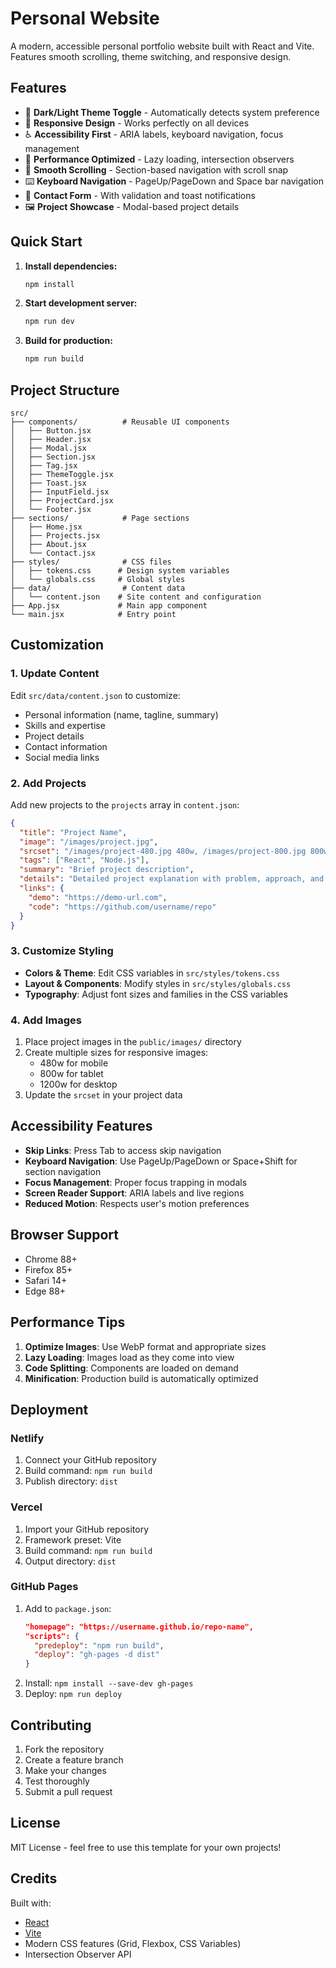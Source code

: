 # Personal Website

A modern, accessible personal portfolio website built with React and Vite. Features smooth scrolling, theme switching, and responsive design.

## Features

- 🎨 **Dark/Light Theme Toggle** - Automatically detects system preference
- 📱 **Responsive Design** - Works perfectly on all devices
- ♿ **Accessibility First** - ARIA labels, keyboard navigation, focus management
- 🚀 **Performance Optimized** - Lazy loading, intersection observers
- 🎯 **Smooth Scrolling** - Section-based navigation with scroll snap
- ⌨️ **Keyboard Navigation** - PageUp/PageDown and Space bar navigation
- 📝 **Contact Form** - With validation and toast notifications
- 🖼️ **Project Showcase** - Modal-based project details

## Quick Start

1. **Install dependencies:**
   ```bash
   npm install
   ```

2. **Start development server:**
   ```bash
   npm run dev
   ```

3. **Build for production:**
   ```bash
   npm run build
   ```

## Project Structure

```
src/
├── components/          # Reusable UI components
│   ├── Button.jsx
│   ├── Header.jsx
│   ├── Modal.jsx
│   ├── Section.jsx
│   ├── Tag.jsx
│   ├── ThemeToggle.jsx
│   ├── Toast.jsx
│   ├── InputField.jsx
│   ├── ProjectCard.jsx
│   └── Footer.jsx
├── sections/            # Page sections
│   ├── Home.jsx
│   ├── Projects.jsx
│   ├── About.jsx
│   └── Contact.jsx
├── styles/              # CSS files
│   ├── tokens.css      # Design system variables
│   └── globals.css     # Global styles
├── data/                # Content data
│   └── content.json    # Site content and configuration
├── App.jsx             # Main app component
└── main.jsx            # Entry point
```

## Customization

### 1. Update Content

Edit `src/data/content.json` to customize:
- Personal information (name, tagline, summary)
- Skills and expertise
- Project details
- Contact information
- Social media links

### 2. Add Projects

Add new projects to the `projects` array in `content.json`:

```json
{
  "title": "Project Name",
  "image": "/images/project.jpg",
  "srcset": "/images/project-480.jpg 480w, /images/project-800.jpg 800w, /images/project-1200.jpg 1200w",
  "tags": ["React", "Node.js"],
  "summary": "Brief project description",
  "details": "Detailed project explanation with problem, approach, and impact",
  "links": {
    "demo": "https://demo-url.com",
    "code": "https://github.com/username/repo"
  }
}
```

### 3. Customize Styling

- **Colors & Theme**: Edit CSS variables in `src/styles/tokens.css`
- **Layout & Components**: Modify styles in `src/styles/globals.css`
- **Typography**: Adjust font sizes and families in the CSS variables

### 4. Add Images

1. Place project images in the `public/images/` directory
2. Create multiple sizes for responsive images:
   - 480w for mobile
   - 800w for tablet
   - 1200w for desktop
3. Update the `srcset` in your project data

## Accessibility Features

- **Skip Links**: Press Tab to access skip navigation
- **Keyboard Navigation**: Use PageUp/PageDown or Space+Shift for section navigation
- **Focus Management**: Proper focus trapping in modals
- **Screen Reader Support**: ARIA labels and live regions
- **Reduced Motion**: Respects user's motion preferences

## Browser Support

- Chrome 88+
- Firefox 85+
- Safari 14+
- Edge 88+

## Performance Tips

1. **Optimize Images**: Use WebP format and appropriate sizes
2. **Lazy Loading**: Images load as they come into view
3. **Code Splitting**: Components are loaded on demand
4. **Minification**: Production build is automatically optimized

## Deployment

### Netlify
1. Connect your GitHub repository
2. Build command: `npm run build`
3. Publish directory: `dist`

### Vercel
1. Import your GitHub repository
2. Framework preset: Vite
3. Build command: `npm run build`
4. Output directory: `dist`

### GitHub Pages
1. Add to `package.json`:
   ```json
   "homepage": "https://username.github.io/repo-name",
   "scripts": {
     "predeploy": "npm run build",
     "deploy": "gh-pages -d dist"
   }
   ```
2. Install: `npm install --save-dev gh-pages`
3. Deploy: `npm run deploy`

## Contributing

1. Fork the repository
2. Create a feature branch
3. Make your changes
4. Test thoroughly
5. Submit a pull request

## License

MIT License - feel free to use this template for your own projects!

## Credits

Built with:
- [React](https://reactjs.org/)
- [Vite](https://vitejs.dev/)
- Modern CSS features (Grid, Flexbox, CSS Variables)
- Intersection Observer API
